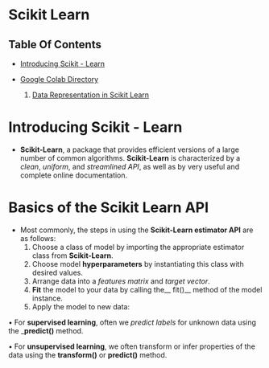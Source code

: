 # Scikit Learn

## Table Of Contents
- [Introducing Scikit - Learn](#Introducing-Scikit---Learn)

- [Google Colab Directory]()
    1. [Data Representation in Scikit Learn](https://colab.research.google.com/drive/1JX1ftKUOsYaFU4T68v4m1kUY37Zvzjrw)

# Introducing Scikit - Learn
* __Scikit-Learn__, a package that provides efficient versions of a large number of common algorithms. __Scikit-Learn__ is characterized by a _clean_, _uniform_, and _streamlined API_, as well as by very useful and complete online documentation.


# Basics of the Scikit Learn API
* Most commonly, the steps in using the __Scikit-Learn estimator API__ are as follows:
    1. Choose a class of model by importing the appropriate estimator class from __Scikit-Learn__.
    2. Choose model __hyperparameters__ by instantiating this class with desired values.
    3. Arrange data into a _features matrix_ and _target vector_.
    4. __Fit__ the model to your data by calling the__ fit()__ method of the model instance.
    5. Apply the model to new data:

• For __supervised learning__, often we _predict labels_ for unknown data using the ___predict()__ method.

• For __unsupervised learning__, we often transform or infer properties of the data using the __transform()__ or __predict()__ method.
